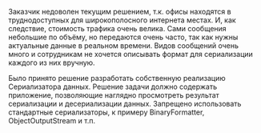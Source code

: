 Заказчик недоволен текущим решением, т.к. офисы находятся в труднодоступных для широкополосного интернета местах.
И, как следствие, стоимость трафика очень велика.
Сами сообщения небольшие по объёму, но передаются очень часто, так как нужны актуальные данные в реальном времени.
Видов сообщений очень много и сотрудникам не хочется описывать формат для сериализации каждого из них вручную.

Было принято решение разработать собственную реализацию Сериализатора данных.
Решение задачи должно содержать приложение, позволяющие наглядно просмотреть результат сериализации и десериализации данных.
Запрещено использовать стандартные сериализаторы, к примеру BinaryFormatter, ObjectOutputStream и т.п.
